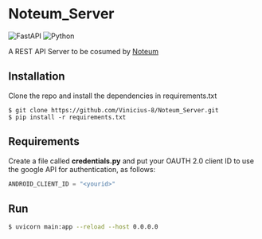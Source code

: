 # Noteum_Server
![FastAPI](https://img.shields.io/badge/FastAPI-0.54.1-green?style=flat-square)
![Python](https://img.shields.io/badge/Python-3.7.7-yellow?style=flat-square)

A REST API Server to be cosumed by [Noteum](https://github.com/Vinicius-8/Noteum)

## Installation
Clone the repo and install the dependencies in requirements.txt

```
$ git clone https://github.com/Vinicius-8/Noteum_Server.git
$ pip install -r requirements.txt
```

## Requirements  
Create a file called __credentials.py__ and put your OAUTH 2.0 client ID to use the google API for authentication, as follows:  
```py
ANDROID_CLIENT_ID = "<yourid>"
```

## Run

```bash
$ uvicorn main:app --reload --host 0.0.0.0
```
